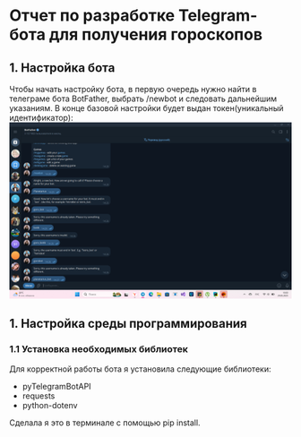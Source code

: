 # Отчет по разработке Telegram-бота для получения гороскопов

## 1. Настройка бота
Чтобы начать настройку бота, в первую очередь нужно найти в телеграме бота BotFather, выбрать /newbot и следовать дальнейшим указаниям. В конце базовой настройки будет выдан токен(уникальный идентификатор):
![Компьютер](img/2025-05-29_19-00-11.png)
## 1. Настройка среды программирования
### 1.1 Установка необходимых библиотек
Для корректной работы бота я установила следующие библиотеки: 
* pyTelegramBotAPI
* requests
* python-dotenv  

Сделала я это в терминале с помощью pip install.

